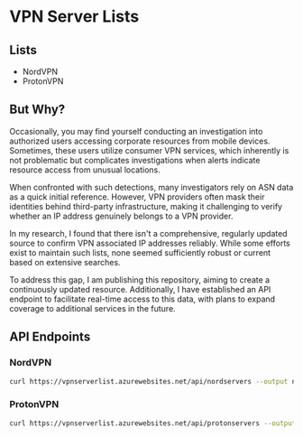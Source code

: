 # VPN Server Lists

## Lists

* NordVPN
* ProtonVPN

## But Why?

Occasionally, you may find yourself conducting an investigation into authorized users accessing corporate resources from mobile devices. Sometimes, these users utilize consumer VPN services, which inherently is not problematic but complicates investigations when alerts indicate resource access from unusual locations.

When confronted with such detections, many investigators rely on ASN data as a quick initial reference. However, VPN providers often mask their identities behind third-party infrastructure, making it challenging to verify whether an IP address genuinely belongs to a VPN provider.

In my research, I found that there isn't a comprehensive, regularly updated source to confirm VPN associated IP addresses reliably. While some efforts exist to maintain such lists, none seemed sufficiently robust or current based on extensive searches.

To address this gap, I am publishing this repository, aiming to create a continuously updated resource. Additionally, I have established an API endpoint to facilitate real-time access to this data, with plans to expand coverage to additional services in the future.


## API Endpoints

### NordVPN
```sh
curl https://vpnserverlist.azurewebsites.net/api/nordservers --output nord.json
```

### ProtonVPN
```sh
curl https://vpnserverlist.azurewebsites.net/api/protonservers --output proton.json
```